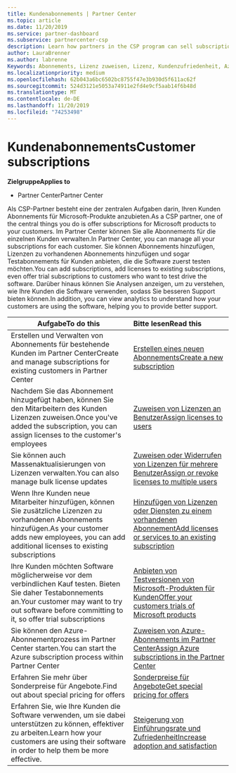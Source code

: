 ```yaml
---
title: Kundenabonnements | Partner Center
ms.topic: article
ms.date: 11/20/2019
ms.service: partner-dashboard
ms.subservice: partnercenter-csp
description: Learn how partners in the CSP program can sell subscriptions to customers and manage them through Partner Center.
author: LauraBrenner
ms.author: labrenne
Keywords: Abonnements, Lizenz zuweisen, Lizenz, Kundenzufriedenheit, Azure-Abonnements
ms.localizationpriority: medium
ms.openlocfilehash: 62b043a6bc6502bc8755f47e3b930d5f611ac62f
ms.sourcegitcommit: 524d3121e5053a74911e2fd4e9cf5aab14f6b48d
ms.translationtype: MT
ms.contentlocale: de-DE
ms.lasthandoff: 11/20/2019
ms.locfileid: "74253498"
---
```

# <a name="customer-subscriptions"></a><span data-ttu-id="431a7-104">Kundenabonnements</span><span class="sxs-lookup"><span data-stu-id="431a7-104">Customer subscriptions</span></span>

<span data-ttu-id="431a7-105">**Zielgruppe**</span><span class="sxs-lookup"><span data-stu-id="431a7-105">**Applies to**</span></span>

-  <span data-ttu-id="431a7-106">Partner Center</span><span class="sxs-lookup"><span data-stu-id="431a7-106">Partner Center</span></span>

<span data-ttu-id="431a7-107">Als CSP-Partner besteht eine der zentralen Aufgaben darin, Ihren Kunden Abonnements für Microsoft-Produkte anzubieten.</span><span class="sxs-lookup"><span data-stu-id="431a7-107">As a CSP partner, one of the central things you do is offer subscriptions for Microsoft products to your customers.</span></span> <span data-ttu-id="431a7-108">Im Partner Center können Sie alle Abonnements für die einzelnen Kunden verwalten.</span><span class="sxs-lookup"><span data-stu-id="431a7-108">In Partner Center, you can manage all your subscriptions for each customer.</span></span> <span data-ttu-id="431a7-109">Sie können Abonnements hinzufügen, Lizenzen zu vorhandenen Abonnements hinzufügen und sogar Testabonnements für Kunden anbieten, die die Software zuerst testen möchten.</span><span class="sxs-lookup"><span data-stu-id="431a7-109">You can add subscriptions, add licenses to existing subscriptions, even offer trial subscriptions to customers who want to test drive the software.</span></span> <span data-ttu-id="431a7-110">Darüber hinaus können Sie Analysen anzeigen, um zu verstehen, wie Ihre Kunden die Software verwenden, sodass Sie besseren Support bieten können.</span><span class="sxs-lookup"><span data-stu-id="431a7-110">In addition, you can view analytics to understand how your customers are using the software, helping you to provide better support.</span></span>

|<span data-ttu-id="431a7-111">**Aufgabe**</span><span class="sxs-lookup"><span data-stu-id="431a7-111">**To do this**</span></span>   |<span data-ttu-id="431a7-112">**Bitte lesen**</span><span class="sxs-lookup"><span data-stu-id="431a7-112">**Read this**</span></span>   |
|----------------------|:----------------------|
|<span data-ttu-id="431a7-113">Erstellen und Verwalten von Abonnements für bestehende Kunden im Partner Center</span><span class="sxs-lookup"><span data-stu-id="431a7-113">Create and manage subscriptions for existing customers in Partner Center</span></span>|[<span data-ttu-id="431a7-114">Erstellen eines neuen Abonnements</span><span class="sxs-lookup"><span data-stu-id="431a7-114">Create a new subscription</span></span>](create-a-new-subscription.md)|
|<span data-ttu-id="431a7-115">Nachdem Sie das Abonnement hinzugefügt haben, können Sie den Mitarbeitern des Kunden Lizenzen zuweisen.</span><span class="sxs-lookup"><span data-stu-id="431a7-115">Once you've added the subscription, you can assign licenses to the customer's employees</span></span>  |[<span data-ttu-id="431a7-116">Zuweisen von Lizenzen an Benutzer</span><span class="sxs-lookup"><span data-stu-id="431a7-116">Assign licenses to users</span></span>](assign-licenses-to-users.md)|
|<span data-ttu-id="431a7-117">Sie können auch Massenaktualisierungen von Lizenzen verwalten.</span><span class="sxs-lookup"><span data-stu-id="431a7-117">You can also manage bulk license updates</span></span>   |[<span data-ttu-id="431a7-118">Zuweisen oder Widerrufen von Lizenzen für mehrere Benutzer</span><span class="sxs-lookup"><span data-stu-id="431a7-118">Assign or revoke licenses to multiple users</span></span>](bulk-license-provisioning-for-multiple-users.md)|
|<span data-ttu-id="431a7-119">Wenn Ihre Kunden neue Mitarbeiter hinzufügen, können Sie zusätzliche Lizenzen zu vorhandenen Abonnements hinzufügen.</span><span class="sxs-lookup"><span data-stu-id="431a7-119">As your customer adds new employees, you can add additional licenses to existing subscriptions</span></span>   |[<span data-ttu-id="431a7-120">Hinzufügen von Lizenzen oder Diensten zu einem vorhandenen Abonnement</span><span class="sxs-lookup"><span data-stu-id="431a7-120">Add licenses or services to an existing subscription</span></span>](add-licenses-or-services-to-an-existing-subscription.md)|
|<span data-ttu-id="431a7-121">Ihre Kunden möchten Software möglicherweise vor dem verbindlichen Kauf testen. Bieten Sie daher Testabonnements an.</span><span class="sxs-lookup"><span data-stu-id="431a7-121">Your customer may want to try out software before committing to it, so offer trial subscriptions</span></span>    |[<span data-ttu-id="431a7-122">Anbieten von Testversionen von Microsoft-Produkten für Kunden</span><span class="sxs-lookup"><span data-stu-id="431a7-122">Offer your customers trials of Microsoft products</span></span>](offer-your-customers-trials-of-microsoft-products.md)|
|<span data-ttu-id="431a7-123">Sie können den Azure-Abonnementprozess im Partner Center starten.</span><span class="sxs-lookup"><span data-stu-id="431a7-123">You can start the Azure subscription process within Partner Center</span></span>   |[<span data-ttu-id="431a7-124">Zuweisen von Azure-Abonnements im Partner Center</span><span class="sxs-lookup"><span data-stu-id="431a7-124">Assign Azure subscriptions in the Partner Center</span></span>](assign-azure-subscriptions.md)|
|<span data-ttu-id="431a7-125">Erfahren Sie mehr über Sonderpreise für Angebote.</span><span class="sxs-lookup"><span data-stu-id="431a7-125">Find out about special pricing for offers</span></span>   |[<span data-ttu-id="431a7-126">Sonderpreise für Angebote</span><span class="sxs-lookup"><span data-stu-id="431a7-126">Get special pricing for offers</span></span>](get-special-pricing-for-offers.md)|
|<span data-ttu-id="431a7-127">Erfahren Sie, wie Ihre Kunden die Software verwenden, um sie dabei unterstützen zu können, effektiver zu arbeiten.</span><span class="sxs-lookup"><span data-stu-id="431a7-127">Learn how your customers are using their software in order to help them be more effective.</span></span>   | [<span data-ttu-id="431a7-128">Steigerung von Einführungsrate und Zufriedenheit</span><span class="sxs-lookup"><span data-stu-id="431a7-128">Increase adoption and satisfaction</span></span>](increasing-adoption-and-satisfaction.md)   | 

































 

 



